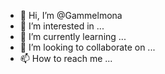 - 👋 Hi, I’m @Gammelmona
- 👀 I’m interested in ...
- 🌱 I’m currently learning ...
- 💞️ I’m looking to collaborate on ...
- 📫 How to reach me ...

<!---
Gammelmona/Gammelmona is a ✨ special ✨ repository because its `README.md` (this file) appears on your GitHub profile.
You can click the Preview link to take a look at your changes.
--->
